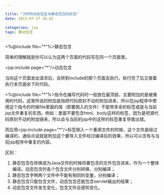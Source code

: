 ```yaml
---

title: "JSP的动态包含与静态包含的区别"
date: 2013-07-17 16:42

categories: jsp
tags: 静动包含
---
```

<%@include file="*"%>静态包含

简单的理解就是你可以认为这两个页面的代码写在同一个页面里。

<jsp:include page="*"/>动态包含

当向这个页面发出请求后，会转到include的那个页面去执行。执行完了后又接着执行本页面余下的代码。



<%@include file="*"%>指令在编写代码时一般放在最顶部，主要附加的是被重用的代码，这里所说的附加是指把代码原封不动的附加进来，所以在jsp程序中使用这个指令的时候file里面的值（即要倒入的文件）不能带多余的标签或是与当前jsp文件重复的东西。例如：里面不要包含html、body这样的标签，因为是吧源代码原封不动的附加镜来，所以会与当前的jsp中的这样的标签重复导致出错。

而应用<jsp:include page="*"/>标签倒入一个重用文件的时候，这个文件是经过编译的，通俗点说就是附加这个要导入文件经过编译后的效果，所以可以含有与当前jsp程序中重复的内容。


区别：
<ol>
<li>静态包含在转换成为Java文件的时候将要包含的文件包含进来，作为一个整体编译。动态包含时各个包含文件分别转换，分别编译；</li>
<li>静态包含字啊两个文件中不能有相同的变量，分别编译；</li>
<li>静态包含只能包含文件，动态包含还能包含servlet输出的结果；</li>
<li>动态包含文件发生变化，包含文件会感知变化。</li>
</ol>
